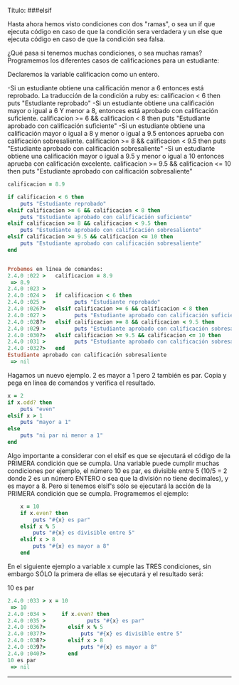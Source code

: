 Título:
###elsif

Hasta ahora hemos visto condiciones con dos "ramas", o sea un if que ejecuta código en caso de que la condición sera verdadera y un else que ejecuta código en caso de que la condición sea falsa.

¿Qué pasa si tenemos muchas condiciones, o sea muchas ramas? Programemos los diferentes casos de calificaciones para un estudiante:

Declaremos la variable calificacion como un entero.

-Si un estudiante obtiene una calificación menor a 6 entonces está reprobado. La traducción de la condición a ruby es:
    calificacion < 6 then 
        puts "Estudiante reprobado"
-Si un estudiante obtiene una calificación mayor o igual a 6 Y menor a 8, entonces está aprobado con calificación suficiente.
    calificacion >= 6 && calificacion < 8 then 
        puts "Estudiante aprobado con calificación suficiente"
-Si un estudiante obtiene una calificación mayor o igual a 8 y menor o igual a 9.5 entonces aprueba con calificación sobresaliente.
    calificacion >= 8 && calificacion < 9.5 then 
        puts "Estudiante aprobado con calificación sobresaliente"
-Si un estudiante obtiene una calificación mayor o igual a 9.5 y menor o igual a 10 entonces aprueba con calificación excelente.
    calificacion >= 9.5 && calificacion <= 10 then 
        puts "Estudiante aprobado con calificación sobresaliente"


```ruby
calificacion = 8.9

if calificacion < 6 then 
    puts "Estudiante reprobado"
elsif calificacion >= 6 && calificacion < 8 then 
    puts "Estudiante aprobado con calificación suficiente"
elsif calificacion >= 8 && calificacion < 9.5 then 
    puts "Estudiante aprobado con calificación sobresaliente"
elsif calificacion >= 9.5 && calificacion <= 10 then 
    puts "Estudiante aprobado con calificación sobresaliente"
end


Probemos en línea de comandos:
2.4.0 :022 >   calificacion = 8.9
 => 8.9 
2.4.0 :023 > 
2.4.0 :024 >   if calificacion < 6 then 
2.4.0 :025 >         puts "Estudiante reprobado"
2.4.0 :026?>   elsif calificacion >= 6 && calificacion < 8 then 
2.4.0 :027 >         puts "Estudiante aprobado con calificación suficiente"
2.4.0 :028?>   elsif calificacion >= 8 && calificacion < 9.5 then 
2.4.0 :029 >         puts "Estudiante aprobado con calificación sobresaliente"
2.4.0 :030?>   elsif calificacion >= 9.5 && calificacion <= 10 then 
2.4.0 :031 >         puts "Estudiante aprobado con calificación sobresaliente"
2.4.0 :032?>   end
Estudiante aprobado con calificación sobresaliente
 => nil 
```

Hagamos un nuevo ejemplo. 2 es mayor a 1 pero 2 también es par. Copia y pega en línea de comandos y verifica el resultado. 

```ruby
x = 2
if x.odd? then
    puts "even"
elsif x > 1
    puts "mayor a 1"
else
    puts "ni par ni menor a 1"
end
```

Algo importante a considerar con el elsif es que se ejecutará el código de la PRIMERA condición que se cumpla. Una variable puede cumplir muchas condiciones por ejemplo, el número 10 es par, es divisible entre 5 (10/5 = 2 donde 2 es un número ENTERO o sea que la división no tiene decimales), y es mayor a 8. Pero si tenemos elsif's sólo se ejecutará la acción de la PRIMERA condición que se cumpla. Programemos el ejemplo:

```ruby
    x = 10
    if x.even? then
        puts "#{x} es par"
    elsif x % 5
        puts "#{x} es divisible entre 5"
    elsif x > 8
        puts "#{x} es mayor a 8"
    end
```

En el siguiente ejemplo a variable x cumple las TRES condiciones, sin embargo SÓLO la primera de ellas se ejecutará y el resultado será:

10 es par

```ruby
2.4.0 :033 > x = 10
 => 10 
2.4.0 :034 >     if x.even? then
2.4.0 :035 >             puts "#{x} es par"
2.4.0 :036?>       elsif x % 5
2.4.0 :037?>           puts "#{x} es divisible entre 5"
2.4.0 :038?>       elsif x > 8
2.4.0 :039?>           puts "#{x} es mayor a 8"
2.4.0 :040?>       end
10 es par
 => nil 
```


***

